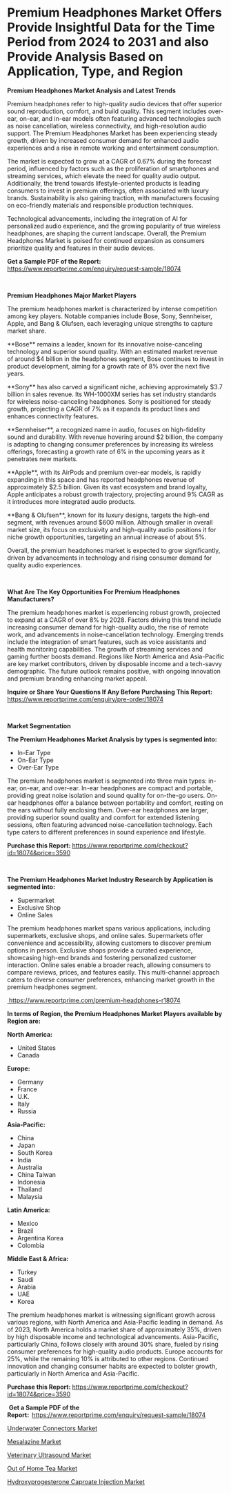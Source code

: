 <p><h1>Premium Headphones Market Offers Provide Insightful Data for the Time Period from 2024 to 2031 and also Provide Analysis Based on Application, Type, and Region</h1></p><p><strong>Premium Headphones Market Analysis and Latest Trends</strong></p>
<p><p>Premium headphones refer to high-quality audio devices that offer superior sound reproduction, comfort, and build quality. This segment includes over-ear, on-ear, and in-ear models often featuring advanced technologies such as noise cancellation, wireless connectivity, and high-resolution audio support. The Premium Headphones Market has been experiencing steady growth, driven by increased consumer demand for enhanced audio experiences and a rise in remote working and entertainment consumption.</p><p>The market is expected to grow at a CAGR of 0.67% during the forecast period, influenced by factors such as the proliferation of smartphones and streaming services, which elevate the need for quality audio output. Additionally, the trend towards lifestyle-oriented products is leading consumers to invest in premium offerings, often associated with luxury brands. Sustainability is also gaining traction, with manufacturers focusing on eco-friendly materials and responsible production techniques.</p><p>Technological advancements, including the integration of AI for personalized audio experience, and the growing popularity of true wireless headphones, are shaping the current landscape. Overall, the Premium Headphones Market is poised for continued expansion as consumers prioritize quality and features in their audio devices.</p></p>
<p><strong>Get a Sample PDF of the Report:&nbsp;</strong> <a href="https://www.reportprime.com/enquiry/request-sample/18074?utm_campaign=31&utm_medium=2&utm_source=Github&utm_content=ia&utm_term=20112024&utm_id=premium-headphones">https://www.reportprime.com/enquiry/request-sample/18074</a></p>
<p>&nbsp;</p>
<p><strong>Premium Headphones Major Market Players</strong></p>
<p><p>The premium headphones market is characterized by intense competition among key players. Notable companies include Bose, Sony, Sennheiser, Apple, and Bang & Olufsen, each leveraging unique strengths to capture market share.</p><p>**Bose** remains a leader, known for its innovative noise-canceling technology and superior sound quality. With an estimated market revenue of around $4 billion in the headphones segment, Bose continues to invest in product development, aiming for a growth rate of 8% over the next five years.</p><p>**Sony** has also carved a significant niche, achieving approximately $3.7 billion in sales revenue. Its WH-1000XM series has set industry standards for wireless noise-canceling headphones. Sony is positioned for steady growth, projecting a CAGR of 7% as it expands its product lines and enhances connectivity features.</p><p>**Sennheiser**, a recognized name in audio, focuses on high-fidelity sound and durability. With revenue hovering around $2 billion, the company is adapting to changing consumer preferences by increasing its wireless offerings, forecasting a growth rate of 6% in the upcoming years as it penetrates new markets.</p><p>**Apple**, with its AirPods and premium over-ear models, is rapidly expanding in this space and has reported headphones revenue of approximately $2.5 billion. Given its vast ecosystem and brand loyalty, Apple anticipates a robust growth trajectory, projecting around 9% CAGR as it introduces more integrated audio products.</p><p>**Bang & Olufsen**, known for its luxury designs, targets the high-end segment, with revenues around $600 million. Although smaller in overall market size, its focus on exclusivity and high-quality audio positions it for niche growth opportunities, targeting an annual increase of about 5%.</p><p>Overall, the premium headphones market is expected to grow significantly, driven by advancements in technology and rising consumer demand for quality audio experiences.</p></p>
<p>&nbsp;</p>
<p><strong>What Are The Key Opportunities For Premium Headphones Manufacturers?</strong></p>
<p><p>The premium headphones market is experiencing robust growth, projected to expand at a CAGR of over 8% by 2028. Factors driving this trend include increasing consumer demand for high-quality audio, the rise of remote work, and advancements in noise-cancellation technology. Emerging trends include the integration of smart features, such as voice assistants and health monitoring capabilities. The growth of streaming services and gaming further boosts demand. Regions like North America and Asia-Pacific are key market contributors, driven by disposable income and a tech-savvy demographic. The future outlook remains positive, with ongoing innovation and premium branding enhancing market appeal.</p></p>
<p><strong>Inquire or Share Your Questions If Any Before Purchasing This Report:</strong> <a href="https://www.reportprime.com/enquiry/pre-order/18074?utm_campaign=31&utm_medium=2&utm_source=Github&utm_content=ia&utm_term=20112024&utm_id=premium-headphones">https://www.reportprime.com/enquiry/pre-order/18074</a></p>
<p>&nbsp;</p>
<p><strong>Market Segmentation</strong></p>
<p><strong>The Premium Headphones Market Analysis by types is segmented into:</strong></p>
<p><ul><li>In-Ear Type</li><li>On-Ear Type</li><li>Over-Ear Type</li></ul></p>
<p><p>The premium headphones market is segmented into three main types: in-ear, on-ear, and over-ear. In-ear headphones are compact and portable, providing great noise isolation and sound quality for on-the-go users. On-ear headphones offer a balance between portability and comfort, resting on the ears without fully enclosing them. Over-ear headphones are larger, providing superior sound quality and comfort for extended listening sessions, often featuring advanced noise-cancellation technology. Each type caters to different preferences in sound experience and lifestyle.</p></p>
<p><strong>Purchase this Report:&nbsp;</strong><a href="https://www.reportprime.com/checkout?id=18074&price=3590&utm_campaign=31&utm_medium=2&utm_source=Github&utm_content=ia&utm_term=20112024&utm_id=premium-headphones">https://www.reportprime.com/checkout?id=18074&price=3590</a></p>
<p>&nbsp;</p>
<p><strong>The Premium Headphones Market Industry Research by Application is segmented into:</strong></p>
<p><ul><li>Supermarket</li><li>Exclusive Shop</li><li>Online Sales</li></ul></p>
<p><p>The premium headphones market spans various applications, including supermarkets, exclusive shops, and online sales. Supermarkets offer convenience and accessibility, allowing customers to discover premium options in person. Exclusive shops provide a curated experience, showcasing high-end brands and fostering personalized customer interaction. Online sales enable a broader reach, allowing consumers to compare reviews, prices, and features easily. This multi-channel approach caters to diverse consumer preferences, enhancing market growth in the premium headphones segment.</p></p>
<p><a href="https://www.reportprime.com/premium-headphones-r18074?utm_campaign=31&utm_medium=2&utm_source=Github&utm_content=ia&utm_term=20112024&utm_id=premium-headphones">&nbsp;https://www.reportprime.com/premium-headphones-r18074</a></p>
<p><strong>In terms of Region, the Premium Headphones Market Players available by Region are:</strong></p>
<p>
    <p> <strong> North America: </strong>
        <ul>
            <li>United States</li>
            <li>Canada</li>
        </ul>
        </p> 
    <p> <strong> Europe: </strong>
        <ul>
            <li>Germany</li>
            <li>France</li>
            <li>U.K.</li>
            <li>Italy</li>
            <li>Russia</li>
        </ul>
        </p> 
    <p> <strong> Asia-Pacific: </strong>
        <ul>
            <li>China</li>
            <li>Japan</li>
            <li>South Korea</li>
            <li>India</li>
            <li>Australia</li>
            <li>China Taiwan</li>
            <li>Indonesia</li>
            <li>Thailand</li>
            <li>Malaysia</li>
        </ul>
        </p> 
    <p> <strong> Latin America: </strong>
        <ul>
            <li>Mexico</li>
            <li>Brazil</li>
            <li>Argentina Korea</li>
            <li>Colombia</li>
        </ul>
        </p> 
    <p> <strong> Middle East & Africa: </strong>
        <ul>
            <li>Turkey</li>
            <li>Saudi</li>
            <li>Arabia</li>
            <li>UAE</li>
            <li>Korea</li>
        </ul>
    </p>
    </p>
<p><p>The premium headphones market is witnessing significant growth across various regions, with North America and Asia-Pacific leading in demand. As of 2023, North America holds a market share of approximately 35%, driven by high disposable income and technological advancements. Asia-Pacific, particularly China, follows closely with around 30% share, fueled by rising consumer preferences for high-quality audio products. Europe accounts for 25%, while the remaining 10% is attributed to other regions. Continued innovation and changing consumer habits are expected to bolster growth, particularly in North America and Asia-Pacific.</p></p>
<p><strong>Purchase this Report: </strong><a href="https://www.reportprime.com/checkout?id=18074&price=3590&utm_campaign=31&utm_medium=2&utm_source=Github&utm_content=ia&utm_term=20112024&utm_id=premium-headphones">https://www.reportprime.com/checkout?id=18074&price=3590</a></p>
<p>&nbsp;<strong>Get a Sample PDF of the Report:&nbsp;&nbsp;</strong><a href="https://www.reportprime.com/enquiry/request-sample/18074?utm_campaign=31&utm_medium=2&utm_source=Github&utm_content=ia&utm_term=20112024&utm_id=premium-headphones">https://www.reportprime.com/enquiry/request-sample/18074</a></p>
<p><strong></strong></p>
<p><p><a href="https://github.com/BellAuer/Market-Research-Report-List-1/blob/main/underwater-connectors-market.md?utm_campaign=31&utm_medium=2&utm_source=Github&utm_content=ia&utm_term=20112024&utm_id=premium-headphones">Underwater Connectors Market</a></p><p><a href="https://issuu.com/reportprime-2/docs/mesalazine-market-size-2030.pptx_f16b858a3aa9bf?utm_campaign=31&utm_medium=2&utm_source=Github&utm_content=ia&utm_term=20112024&utm_id=premium-headphones">Mesalazine Market</a></p><p><a href="https://www.linkedin.com/pulse/thorough-examination-global-veterinary-ultrasound-market-size-thcze?utm_campaign=31&utm_medium=2&utm_source=Github&utm_content=ia&utm_term=20112024&utm_id=premium-headphones">Veterinary Ultrasound Market</a></p><p><a href="https://www.linkedin.com/pulse/revenue-forecast-out-home-tea-market-projected-81-cagr-yuz8e?utm_campaign=31&utm_medium=2&utm_source=Github&utm_content=ia&utm_term=20112024&utm_id=premium-headphones">Out of Home Tea Market</a></p><p><a href="https://issuu.com/reportprime-2/docs/hydroxyprogesterone-caproate-inject_d361bc2e7b59f8?utm_campaign=31&utm_medium=2&utm_source=Github&utm_content=ia&utm_term=20112024&utm_id=premium-headphones">Hydroxyprogesterone Caproate Injection Market</a></p></p>